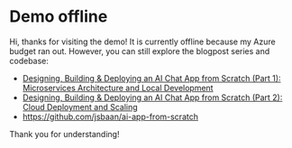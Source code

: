 # Demo offline
Hi, thanks for visiting the demo! It is currently offline because my Azure budget ran out. However, you can still explore the blogpost series and codebase:

- [Designing, Building & Deploying an AI Chat App from Scratch (Part 1): Microservices Architecture and Local Development](https://jorisbaan.nl/2025/01/14/ai-chat-app-from-scratch-part-1.html)
- [Designing, Building & Deploying an AI Chat App from Scratch (Part 2): Cloud Deployment and Scaling](https://jorisbaan.nl/2025/01/14/ai-chat-app-from-scratch-part-2.html)
- https://github.com/jsbaan/ai-app-from-scratch

Thank you for understanding!
